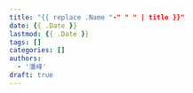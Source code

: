 ```yaml
---
title: "{{ replace .Name "-" " " | title }}"
date: {{ .Date }}
lastmod: {{ .Date }}
tags: []
categories: []
authors:
  - '潘峰'
draft: true
---
```

